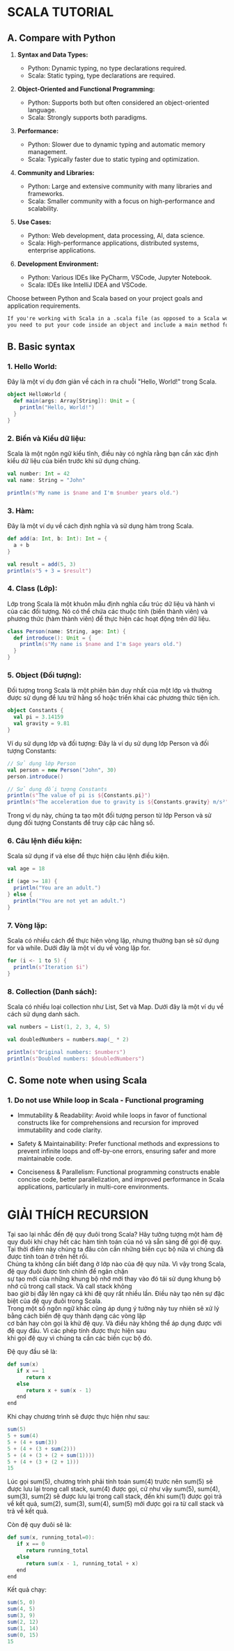 # SCALA TUTORIAL

## A. Compare with Python

1. **Syntax and Data Types:**
   - Python: Dynamic typing, no type declarations required.
   - Scala: Static typing, type declarations are required.

2. **Object-Oriented and Functional Programming:**
   - Python: Supports both but often considered an object-oriented language.
   - Scala: Strongly supports both paradigms.

3. **Performance:**
   - Python: Slower due to dynamic typing and automatic memory management.
   - Scala: Typically faster due to static typing and optimization.

4. **Community and Libraries:**
   - Python: Large and extensive community with many libraries and frameworks.
   - Scala: Smaller community with a focus on high-performance and scalability.

5. **Use Cases:**
   - Python: Web development, data processing, AI, data science.
   - Scala: High-performance applications, distributed systems, enterprise applications.

6. **Development Environment:**
   - Python: Various IDEs like PyCharm, VSCode, Jupyter Notebook.
   - Scala: IDEs like IntelliJ IDEA and VSCode.

Choose between Python and Scala based on your project goals and application requirements.

```markdown
If you're working with Scala in a .scala file (as opposed to a Scala worksheet or REPL environment), 
you need to put your code inside an object and include a main method for it to be executable.
```
## B. Basic syntax
### 1. Hello World:
Đây là một ví dụ đơn giản về cách in ra chuỗi "Hello, World!" trong Scala.

```scala
object HelloWorld {
  def main(args: Array[String]): Unit = {
    println("Hello, World!")
  }
}
```

### 2. Biến và Kiểu dữ liệu:
Scala là một ngôn ngữ kiểu tĩnh, điều này có nghĩa rằng bạn cần xác định kiểu dữ liệu của biến trước khi sử dụng chúng.

```scala
val number: Int = 42
val name: String = "John"

println(s"My name is $name and I'm $number years old.")
```

### 3. Hàm:
Đây là một ví dụ về cách định nghĩa và sử dụng hàm trong Scala.

```scala
def add(a: Int, b: Int): Int = {
  a + b
}

val result = add(5, 3)
println(s"5 + 3 = $result")
```

### 4. Class (Lớp):
Lớp trong Scala là một khuôn mẫu định nghĩa cấu trúc dữ liệu và hành vi của các đối tượng. Nó có thể chứa các thuộc tính (biến thành viên) và phương thức (hàm thành viên) để thực hiện các hoạt động trên dữ liệu.

```scala
class Person(name: String, age: Int) {
  def introduce(): Unit = {
    println(s"My name is $name and I'm $age years old.")
  }
}
```

### 5. Object (Đối tượng):
Đối tượng trong Scala là một phiên bản duy nhất của một lớp và thường được sử dụng để lưu trữ hằng số hoặc triển khai các phương thức tiện ích.

```scala
object Constants {
  val pi = 3.14159
  val gravity = 9.81
}
```
Ví dụ sử dụng lớp và đối tượng: Đây là ví dụ sử dụng lớp Person và đối tượng Constants:
```scala
// Sử dụng lớp Person
val person = new Person("John", 30)
person.introduce()

// Sử dụng đối tượng Constants
println(s"The value of pi is ${Constants.pi}")
println(s"The acceleration due to gravity is ${Constants.gravity} m/s²")
```
Trong ví dụ này, chúng ta tạo một đối tượng person từ lớp Person và sử dụng đối tượng Constants để truy cập các hằng số.

### 6. Câu lệnh điều kiện:
Scala sử dụng if và else để thực hiện câu lệnh điều kiện.

```scala
val age = 18

if (age >= 18) {
  println("You are an adult.")
} else {
  println("You are not yet an adult.")
}
```

### 7. Vòng lặp:
Scala có nhiều cách để thực hiện vòng lặp, nhưng thường bạn sẽ sử dụng for và while. Dưới đây là một ví dụ về vòng lặp for.

```scala
for (i <- 1 to 5) {
  println(s"Iteration $i")
}
```

### 8. Collection (Danh sách):
Scala có nhiều loại collection như List, Set và Map. Dưới đây là một ví dụ về cách sử dụng danh sách.

```scala
val numbers = List(1, 2, 3, 4, 5)

val doubledNumbers = numbers.map(_ * 2)

println(s"Original numbers: $numbers")
println(s"Doubled numbers: $doubledNumbers")
```

## C. Some note when using Scala
### 1. Do not use While loop in Scala - Functional programing
- Immutability & Readability: Avoid while loops in favor of functional constructs like for comprehensions and recursion for improved immutability and code clarity.

- Safety & Maintainability: Prefer functional methods and expressions to prevent infinite loops and off-by-one errors, ensuring safer and more maintainable code.

- Conciseness & Parallelism: Functional programming constructs enable concise code, better parallelization, and improved performance in Scala applications, particularly in multi-core environments.


# GIẢI THÍCH RECURSION

Tại sao lại nhắc đến đệ quy đuôi trong Scala?
Hãy tưởng tượng một hàm đệ quy đuôi khi chạy hết các hàm tính toán của nó và sẵn sàng để gọi đệ quy. \
Tại thời điểm này chúng ta đâu còn cần những biến cục bộ nữa vì chúng đã được tính toán ở trên hết rồi. \
Chúng ta không cần biết đang ở lớp nào của đệ quy nữa. Vì vậy trong Scala, đệ quy đuôi được tinh chỉnh để ngăn chặn \
sự tạo mới của những khung bộ nhớ mới thay vào đó tái sử dụng khung bộ nhớ cũ trong call stack. Và call stack không \
bao giờ bị đầy lên ngay cả khi đệ quy rất nhiều lần. Điều này tạo nên sự đặc biệt của đệ quy đuôi trong Scala. \
Trong một số ngôn ngữ khác cũng áp dụng ý tưởng này tuy nhiên sẽ xử lý bằng cách biến đệ quy thành dạng các vòng lặp \
cơ bản hay còn gọi là khử đệ quy. Và điều này không thể áp dụng được với đệ quy đầu. Vì các phép tính được thực hiện sau \
khi gọi đệ quy vì chúng ta cần các biến cục bộ đó.


Đệ quy đầu sẽ là:

``` scala
def sum(x)
   if x == 1
      return x
   else
      return x + sum(x - 1)
   end
end
```

Khi chạy chương trình sẽ được thực hiện như sau:

``` scala
sum(5)
5 + sum(4)
5 + (4 + sum(3))
5 + (4 + (3 + sum(2)))
5 + (4 + (3 + (2 + sum(1))))
5 + (4 + (3 + (2 + 1)))
15
``` 

Lúc gọi sum(5), chương trình phải tính toán sum(4) trước nên sum(5) sẽ được lưu lại trong call stack, sum(4) được gọi, cứ như vậy sum(5), sum(4), sum(3), sum(2) sẽ được lưu lại trong call stack, đến khi sum(1) được gọi trả về kết quả, sum(2), sum(3), sum(4), sum(5) mới được gọi ra từ call stack và trả về kết quả.

Còn đệ quy đuôi sẽ là:
``` scala
def sum(x, running_total=0):
   if x == 0
      return running_total
   else
      return sum(x - 1, running_total + x)
   end
end
```

Kết quả chạy:
``` scala
sum(5, 0)
sum(4, 5)
sum(3, 9)
sum(2, 12)
sum(1, 14)
sum(0, 15)
15
``` 